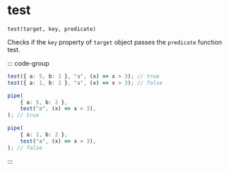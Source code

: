 # test

`test(target, key, predicate)`

Checks if the `key` property of `target` object passes the `predicate` function test.

::: code-group

```ts [data-first]
test({ a: 5, b: 2 }, "a", (x) => x > 3); // true
test({ a: 1, b: 2 }, "a", (x) => x > 3); // false
```

```ts [data-last]
pipe(
    { a: 5, b: 2 },
    test("a", (x) => x > 3),
); // true

pipe(
    { a: 1, b: 2 },
    test("a", (x) => x > 3),
); // false
```

:::
